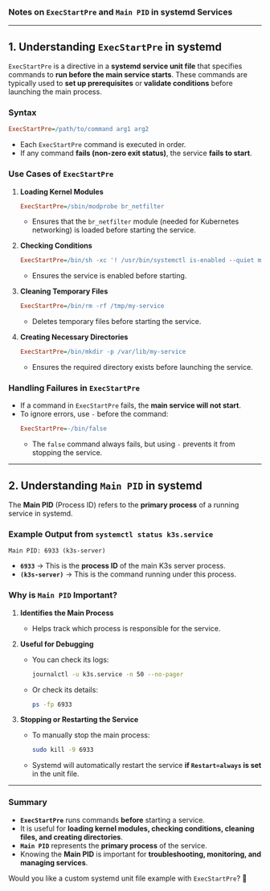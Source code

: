 ### **Notes on `ExecStartPre` and `Main PID` in systemd Services**

---

## **1. Understanding `ExecStartPre` in systemd**
`ExecStartPre` is a directive in a **systemd service unit file** that specifies commands to **run before the main service starts**. These commands are typically used to **set up prerequisites** or **validate conditions** before launching the main process.

### **Syntax**
```ini
ExecStartPre=/path/to/command arg1 arg2
```
- Each `ExecStartPre` command is executed in order.
- If any command **fails (non-zero exit status)**, the service **fails to start**.

### **Use Cases of `ExecStartPre`**
1. **Loading Kernel Modules**
   ```ini
   ExecStartPre=/sbin/modprobe br_netfilter
   ```
   - Ensures that the `br_netfilter` module (needed for Kubernetes networking) is loaded before starting the service.

2. **Checking Conditions**
   ```ini
   ExecStartPre=/bin/sh -xc '! /usr/bin/systemctl is-enabled --quiet my-service'
   ```
   - Ensures the service is enabled before starting.

3. **Cleaning Temporary Files**
   ```ini
   ExecStartPre=/bin/rm -rf /tmp/my-service
   ```
   - Deletes temporary files before starting the service.

4. **Creating Necessary Directories**
   ```ini
   ExecStartPre=/bin/mkdir -p /var/lib/my-service
   ```
   - Ensures the required directory exists before launching the service.

### **Handling Failures in `ExecStartPre`**
- If a command in `ExecStartPre` fails, the **main service will not start**.
- To ignore errors, use `-` before the command:
  ```ini
  ExecStartPre=-/bin/false
  ```
  - The `false` command always fails, but using `-` prevents it from stopping the service.

---

## **2. Understanding `Main PID` in systemd**
The **Main PID** (Process ID) refers to the **primary process** of a running service in systemd.

### **Example Output from `systemctl status k3s.service`**
```plaintext
Main PID: 6933 (k3s-server)
```
- **`6933`** → This is the **process ID** of the main K3s server process.
- **`(k3s-server)`** → This is the command running under this process.

### **Why is `Main PID` Important?**
1. **Identifies the Main Process**
   - Helps track which process is responsible for the service.
   
2. **Useful for Debugging**
   - You can check its logs:
     ```sh
     journalctl -u k3s.service -n 50 --no-pager
     ```
   - Or check its details:
     ```sh
     ps -fp 6933
     ```

3. **Stopping or Restarting the Service**
   - To manually stop the main process:
     ```sh
     sudo kill -9 6933
     ```
   - Systemd will automatically restart the service **if `Restart=always` is set** in the unit file.

---

### **Summary**
- **`ExecStartPre`** runs commands **before** starting a service.
- It is useful for **loading kernel modules, checking conditions, cleaning files, and creating directories**.
- **`Main PID`** represents the **primary process** of the service.
- Knowing the **Main PID** is important for **troubleshooting, monitoring, and managing services**.

Would you like a custom systemd unit file example with `ExecStartPre`? 🚀
